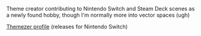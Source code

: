 Theme creator contributing to Nintendo Switch and Steam Deck scenes as a newly found hobby, though I'm normally more into vector spaces (ugh)

[Themezer profile](https://themezer.net/creators/382997176307154945) (releases for Nintendo Switch)
